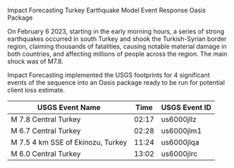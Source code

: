 Impact Forecasting Turkey Earthquake Model
Event Response Oasis Package


On February 6 2023, starting in the early morning hours, a series of strong earthquakes occurred in south Turkey and shook the Turkish-Syrian border region, claiming thousands of fatalities, causing notable material damage in both countries, and affecting millions of people across the region. The main shock was of M7.8.

Impact Forecasting implemented the USGS footprints for 4 significant events of the sequence into an Oasis package ready to be run for potential client loss estimate.

| USGS Event Name | Time | USGS Event ID |
|-----------------|------|------------------|
| M 7.8 Central Turkey | 02:17 | us6000jllz |
| M 6.7 Central Turkey | 02:28 | us6000jlm1 |
| M 7.5 4 km SSE of Ekinozu, Turkey | 11:24 | us6000jlqa |
| M 6.0 Central Turkey | 13:02 |us6000jlrc |
